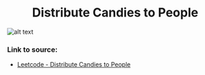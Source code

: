 <h1 align="center">Distribute Candies to People</h1>

![alt text](https://images2.imgbox.com/50/d8/xTDbv3fc_o.png?raw=true)

### Link to source: 
- <a href="https://leetcode.com/problems/distribute-candies-to-people/">Leetcode - Distribute Candies to People</a>

